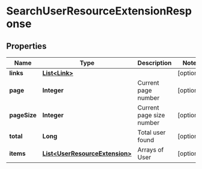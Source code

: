 
# SearchUserResourceExtensionResponse

## Properties
Name | Type | Description | Notes
------------ | ------------- | ------------- | -------------
**links** | [**List&lt;Link&gt;**](Link.md) |  |  [optional]
**page** | **Integer** | Current page number |  [optional]
**pageSize** | **Integer** | Current page size number |  [optional]
**total** | **Long** | Total user found |  [optional]
**items** | [**List&lt;UserResourceExtension&gt;**](UserResourceExtension.md) | Arrays of User |  [optional]



